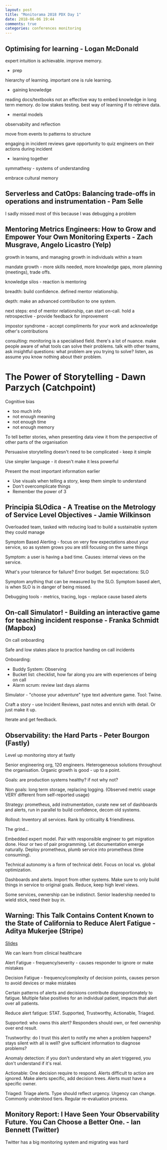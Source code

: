 ```yaml
---
layout: post
title: "Monitorama 2018 PDX Day 1"
date: 2018-06-06 19:44
comments: true
categories: conferences monitoring
---
```


## Optimising for learning - Logan McDonald


expert intuition is achievable. improve memory.

- prep

hierarchy of learning. important one is rule learning. 

- gaining knowledge

reading docs/textbooks not an effective way to embed knowledge in long term memory. do low stakes testing. best way of learning if to retrieve data. 

- mental models

observabiity and reflection

move from events to patterns to structure

engaging in incident reviews gave opportunity to quiz engineers on their actions during incident

- learning together

symmathesy - systems of understanding

embrace cultural memory



## Serverless and CatOps: Balancing trade-offs in operations and instrumentation - Pam Selle


I sadly missed most of this because I was debugging a problem


## Mentoring Metrics Engineers: How to Grow and Empower Your Own Monitoring Experts - Zach Musgrave, Angelo Licastro (Yelp)

growth in teams, and managing growth in individuals within a team

mandate growth - more skills needed, more knowledge gaps, more planning (meetings), trade offs.

knowledge silos - reaction is mentoring

breadth: build confidence. defined mentor relationship. 

depth: make an advanced contribution to one system.

next steps: end of mentor relationship, can start on-call. hold a retrospective - provide feedback for improvement

impostor syndrome - accept compliments for your work and acknowledge other's contributions

consulting: monitoring is a specialised field. there's a lot of nuance.
make people aware of what tools can solve their problems. talk with other teams, ask insightful questions: what problem are you trying to solve? listen, as assume you know nothing about their problem.


# The Power of Storytelling - Dawn Parzych (Catchpoint)

Cognitive bias

* too much info
* not enough meaning
* not enough time
* not enough memory

To tell better stories, when presenting data view it from the perspective of other parts of the organisation

Persuasive storytelling doesn't need to be complicated - keep it simple

Use simpler language - it doesn't make it less powerful

Present the most important information earlier

* Use visuals when telling a story, keep them simple to understand
* Don't overcomplicate things
* Remember the power of 3


## Principia SLOdica - A Treatise on the Metrology of Service Level Objectives - Jamie Wilkinson


Overloaded team, tasked with reducing load to build a sustainable system they could manage

Symptom Based Alerting - focus on very few expectations about your service, so as system grows you are still focusing on the same things

Symptom: a user is having a bad time. Causes: internal views on the service.

What's your tolerance for failure? Error budget. Set expectations: SLO

Symptom anything that can be measured by the SLO. Symptom based alert, is when SLO is in danger of being missed.

Debugging tools - metrics, tracing, logs - replace cause based alerts


## On-call Simulator! - Building an interactive game for teaching incident response - Franka Schmidt (Mapbox)

On call onboarding

Safe and low stakes place to practice handing on call incidents

Onboarding:

- Buddy System: Observing
- Bucket list: checklist, how far along you are with experiences of being on call
- Alarm scrum: review last days alarms

Simulator - "choose your adventure" type text adventure game. Tool: Twine.

Craft a story - use Incident Reviews, past notes and enrich with detail. Or just make it up.

Iterate and get feedback.



## Observability: the Hard Parts - Peter Bourgon (Fastly)

Level up monitoring story at fastly

Senior engineering org, 120 engineers. Heterogeneous solutions throughout the organisation. Organic growth is good - up to a point.

Goals: are production systems healthy? if not why not?

Non goals: long term storage, replacing logging. (Observed metric usage VERY different from self-reported usage)

Strategy: prometheus, add instrumentation, curate new set of dashboards and alerts, run in parallel to build confidence, decom old systems.

Rollout: Inventory all services. Rank by criticality & friendliness.

The grind... 

Embedded expert model. Pair with responsible engineer to get migration done. Hour or two of pair programming. Let documentation emerge naturally. Deploy prometheus, plumb service into prometheus (time consuming). 

Technical autonomy is a form of technical debt. Focus on local vs. global optimization.

Dashboards and alerts. Import from other systems. Make sure to only build things in service to original goals. Reduce, keep high level views.

Some services, ownership can be indistinct. Senior leadership needed to wield stick, need their buy in.


## Warning: This Talk Contains Content Known to the State of California to Reduce Alert Fatigue - Aditya Mukerjee (Stripe)

[Slides](https://speakerdeck.com/chimeracoder/warning-this-talk-contains-content-known-to-the-state-of-california-to-reduce-alert-fatigue)

We can learn from clinical healthcare

Alert Fatigue - frequency/severity - causes responder to ignore or make mistakes

Decision Fatigue - frequency/complexity of decision points, causes person to avoid devices or make mistakes

Certain patterns of alerts and decisions contribute disproportionately to fatigue. Multiple false positives for an individual patient, impacts that alert over all patients.

Reduce alert fatigue: STAT. Supported, Trustworthy, Actionable, Triaged.

Supported: who owns this alert? Responders should own, or feel ownership over end result.

Trustworthy: do I trust this alert to notify me when a problem happens? stays silent with all is well? give sufficient information to diagnose problems?

Anomaly detection: if you don't understand why an alert triggered, you don't understand if it's real.

Actionable: One decision require to respond. Alerts difficult to action are ignored. Make alerts specific, add decision trees. Alerts must have a specific owner.

Triaged: Triage alerts. Type should reflect urgency. Urgency can change. Commonly understood tiers. Regular re-evaluation process.



## Monitory Report: I Have Seen Your Observability Future. You Can Choose a Better One. - Ian Bennett (Twitter)


Twitter has a big monitoring system and migrating was hard




